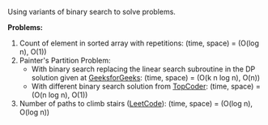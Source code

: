 Using variants of binary search to solve problems.

**Problems:**
1. Count of element in sorted array with repetitions: (time, space) = (O(log n), O(1))
2. Painter's Partition Problem:
    - With binary search replacing the linear search subroutine in the DP solution given at [GeeksforGeeks]((https://www.geeksforgeeks.org/painters-partition-problem/)): (time, space) = (O(k n log n), O(n))
    - With different binary search solution from [TopCoder](https://www.topcoder.com/community/competitive-programming/tutorials/binary-search/):  (time, space) = (O(n log n), O(1))
3. Number of paths to climb stairs ([LeetCode](https://leetcode.com/problems/climbing-stairs/)): (time, space) = (O(log n), O(log n))
